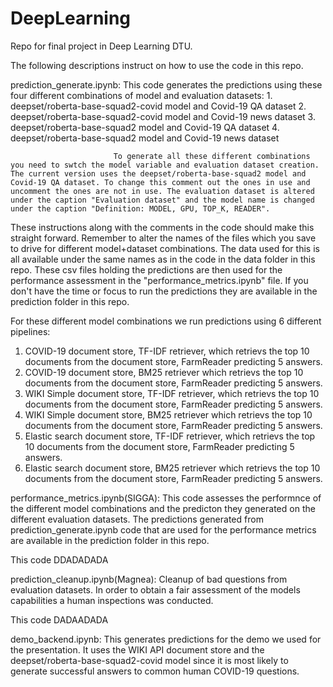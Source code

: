 # DeepLearning
Repo for final project in Deep Learning DTU. 

The following descriptions instruct on how to use the code in this repo.



prediction_generate.ipynb: This code generates the predictions using these four different combinations of model and evaluation datasets:
                           1. deepset/roberta-base-squad2-covid model and Covid-19 QA dataset
                           2. deepset/roberta-base-squad2-covid model and Covid-19 news dataset
                           3. deepset/roberta-base-squad2 model and Covid-19 QA dataset
                           4. deepset/roberta-base-squad2 model and Covid-19 news dataset
                           
                           To generate all these different combinations you need to swtch the model variable and evaluation dataset creation. The current version uses the deepset/roberta-base-squad2 model and Covid-19 QA dataset. To change this comment out the ones in use and uncomment the ones are not in use. The evaluation dataset is altered under the caption "Evaluation dataset" and the model name is changed under the caption "Definition: MODEL, GPU, TOP_K, READER". 

These instructions along with the comments in the code should make this straight forward. Remember to alter the names of the files which you save to drive for different model+dataset combinations. The data used for this is all available under the same names as in the code in the data folder in this repo. These csv files holding the predictions are then used for the performance assessment in the "performance_metrics.ipynb" file. If you don't have the time or focus to run the predictions they are available in the prediction folder in this repo.

For these different model combinations we run predictions using 6 different pipelines:
1. COVID-19 document store, TF-IDF retriever, which retrievs the top 10 documents from the document store, FarmReader predicting 5 answers.
2. COVID-19 document store, BM25 retriever which retrievs the top 10 documents from the document store, FarmReader predicting 5 answers.
3. WIKI Simple document store, TF-IDF retriever, which retrievs the top 10 documents from the document store, FarmReader predicting 5 answers.
4. WIKI Simple document store, BM25 retriever which retrievs the top 10 documents from the document store, FarmReader predicting 5 answers.
5. Elastic search document store, TF-IDF retriever, which retrievs the top 10 documents from the document store, FarmReader predicting 5 answers.
6. Elastic search document store, BM25 retriever which retrievs the top 10 documents from the document store, FarmReader predicting 5 answers.

performance_metrics.ipynb(SIGGA): This code assesses the performnce of the different model combinations and the predicton they generated on the different evaluation datasets. The predictions generated from prediction_generate.ipynb code that are used for the performance metrics are available in the prediction folder in this repo.

This code DDADADADA

prediction_cleanup.ipynb(Magnea): Cleanup of bad questions from evaluation datasets. In order to obtain a fair assessment of the models capabilities a human inspections was conducted. 

This code DADAADADA
                           
demo_backend.ipynb: This generates predictions for the demo we used for the presentation. It uses the WIKI API document store and the deepset/roberta-base-squad2-covid model since it is most likely to generate successful answers to common human COVID-19 questions.

                    
